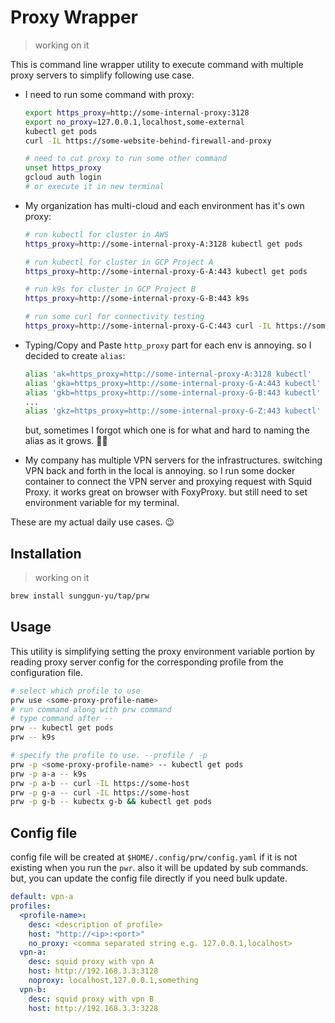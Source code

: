 # Proxy Wrapper

> working on it

This is command line wrapper utility to execute command with multiple proxy servers to simplify following use case.

- I need to run some command with proxy:

  ```bash
  export https_proxy=http://some-internal-proxy:3128
  export no_proxy=127.0.0.1,localhost,some-external
  kubectl get pods
  curl -IL https://some-website-behind-firewall-and-proxy

  # need to cut proxy to run some other command
  unset https_proxy
  gcloud auth login
  # or execute it in new terminal
  ```

- My organization has multi-cloud and each environment has it's own proxy:

  ```bash
  # run kubectl for cluster in AWS
  https_proxy=http://some-internal-proxy-A:3128 kubectl get pods

  # run kubectl for cluster in GCP Project A
  https_proxy=http://some-internal-proxy-G-A:443 kubectl get pods

  # run k9s for cluster in GCP Project B
  https_proxy=http://some-internal-proxy-G-B:443 k9s

  # run some curl for connectivity testing
  https_proxy=http://some-internal-proxy-G-C:443 curl -IL https://some-internal-host
  ```

- Typing/Copy and Paste `http_proxy` part for each env is annoying. so I decided to create `alias`:

  ```bash
  alias 'ak=https_proxy=http://some-internal-proxy-A:3128 kubectl'
  alias 'gka=https_proxy=http://some-internal-proxy-G-A:443 kubectl'
  alias 'gkb=https_proxy=http://some-internal-proxy-G-B:443 kubectl'
  ...
  alias 'gkz=https_proxy=http://some-internal-proxy-G-Z:443 kubectl'
  ```

  but, sometimes I forgot which one is for what and hard to naming the alias as it grows. 😮‍💨

- My company has multiple VPN servers for the infrastructures. switching VPN back and forth in the local is annoying. so I run some docker container to connect the VPN server and proxying request with Squid Proxy. it works great on browser with FoxyProxy. but still need to set environment variable for my terminal.

These are my actual daily use cases. 😉

## Installation

> working on it

```bash
brew install sunggun-yu/tap/prw
```

## Usage

This utility is simplifying setting the proxy environment variable portion by reading proxy server config for the corresponding profile from the configuration file.

```bash
# select which profile to use
prw use <some-proxy-profile-name>
# run command along with prw command
# type command after --
prw -- kubectl get pods
prw -- k9s
```

```bash
# specify the profile to use. --profile / -p
prw -p <some-proxy-profile-name> -- kubectl get pods
prw -p a-a -- k9s
prw -p a-b -- curl -IL https://some-host
prw -p g-a -- curl -IL https://some-host
prw -p g-b -- kubectx g-b && kubectl get pods
```

## Config file

config file will be created at `$HOME/.config/prw/config.yaml` if it is not existing when you run the `pwr`. also it will be updated by sub commands.
but, you can update the config file directly if you need bulk update.

```yaml
default: vpn-a
profiles:
  <profile-name>:
    desc: <description of profile>
    host: "http://<ip>:<port>"
    no_proxy: <comma separated string e.g. 127.0.0.1,localhost>
  vpn-a:
    desc: squid proxy with vpn A
    host: http://192.168.3.3:3128
    noproxy: localhost,127.0.0.1,something
  vpn-b:
    desc: squid proxy with vpn B
    host: http://192.168.3.3:3228
```
